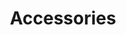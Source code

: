 ---
guid: 2001
title: Accessories
category: Accessories
description: "Find a set of accessories related to home automation"
locale: en_GB
sitemap:
  changefreq: 'monthly'
  exclude: 'no'
  priority: 0.5
  lastmod: # date to end modification
redirect_from:
  - /en/category/accessories
---